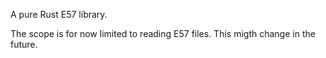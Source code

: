 A pure Rust E57 library.

The scope is for now limited to reading E57 files.
This migth change in the future.
